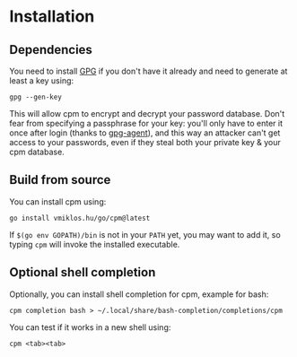 # Installation

## Dependencies

You need to install [GPG](https://gnupg.org/) if you don't have it already and need to generate at
least a key using:

```console
gpg --gen-key
```

This will allow cpm to encrypt and decrypt your password database. Don't fear from specifying a
passphrase for your key: you'll only have to enter it once after login (thanks to
[gpg-agent](https://www.gnupg.org/documentation/manuals/gnupg/Invoking-GPG_002dAGENT.html)), and
this way an attacker can't get access to your passwords, even if they steal both your private key &
your cpm database.

## Build from source

You can install cpm using:

```console
go install vmiklos.hu/go/cpm@latest
```

If `$(go env GOPATH)/bin` is not in your `PATH` yet, you may want to add it, so typing `cpm` will
invoke the installed executable.

## Optional shell completion

Optionally, you can install shell completion for cpm, example for bash:

```console
cpm completion bash > ~/.local/share/bash-completion/completions/cpm
```

You can test if it works in a new shell using:

```console
cpm <tab><tab>
```
